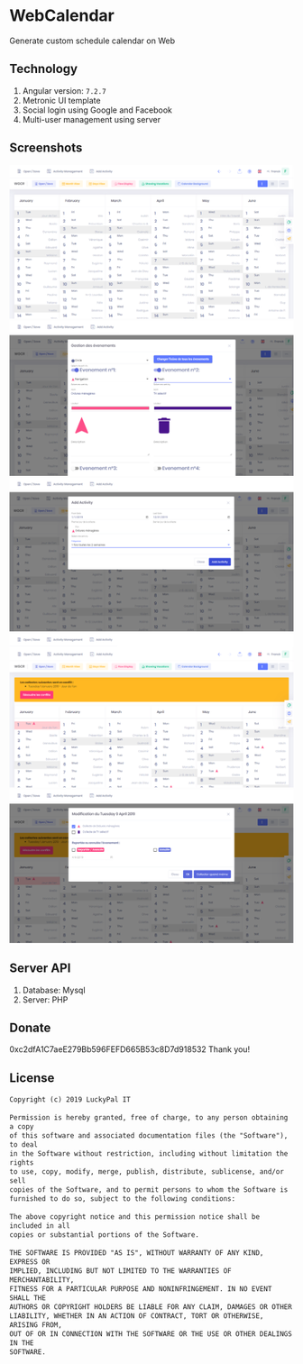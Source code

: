 # WebCalendar
Generate custom schedule calendar on Web


## Technology
1. Angular version: `7.2.7`
2. Metronic UI template
3. Social login using Google and Facebook
4. Multi-user management using server

## Screenshots
<img src="screenshots/0.png">
<img src="screenshots/1.png">
<img src="screenshots/2.png">
<img src="screenshots/3.png">
<img src="screenshots/4.png">

## Server API
1. Database: Mysql
2. Server: PHP

## Donate
0xc2dfA1C7aeE279Bb596FEFD665B53c8D7d918532 
Thank you!

## License

```
Copyright (c) 2019 LuckyPal IT

Permission is hereby granted, free of charge, to any person obtaining a copy
of this software and associated documentation files (the "Software"), to deal
in the Software without restriction, including without limitation the rights
to use, copy, modify, merge, publish, distribute, sublicense, and/or sell
copies of the Software, and to permit persons to whom the Software is
furnished to do so, subject to the following conditions:

The above copyright notice and this permission notice shall be included in all
copies or substantial portions of the Software.

THE SOFTWARE IS PROVIDED "AS IS", WITHOUT WARRANTY OF ANY KIND, EXPRESS OR
IMPLIED, INCLUDING BUT NOT LIMITED TO THE WARRANTIES OF MERCHANTABILITY,
FITNESS FOR A PARTICULAR PURPOSE AND NONINFRINGEMENT. IN NO EVENT SHALL THE
AUTHORS OR COPYRIGHT HOLDERS BE LIABLE FOR ANY CLAIM, DAMAGES OR OTHER
LIABILITY, WHETHER IN AN ACTION OF CONTRACT, TORT OR OTHERWISE, ARISING FROM,
OUT OF OR IN CONNECTION WITH THE SOFTWARE OR THE USE OR OTHER DEALINGS IN THE
SOFTWARE.
```
